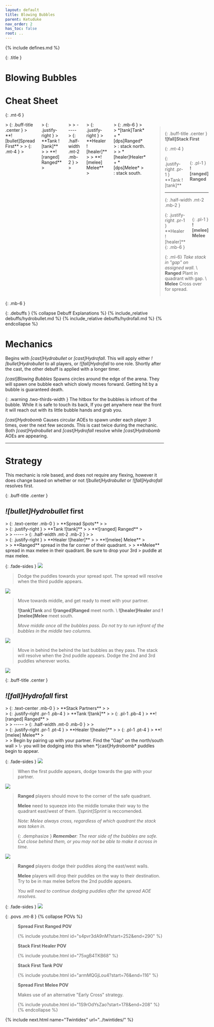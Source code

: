 ```yaml
---
layout: default
title: Blowing Bubbles
parent: Ketuduke
nav_order: 2
has_toc: false
root: ..
---
```


{% include defines.md %}

{: .title }
# Blowing Bubbles

# Cheat Sheet

{: .mt-6 }
<div class="columns borders collapse-sm" markdown="1">
> {: .buff-title .center }
> **![bullet]Spread First**
>
> {: .mt-4 }
> <div class="columns borders positions" markdown="1">
> {: .justify-right }
> **Tank ![tank]**
>
> **![ranged] Ranged**
> </div>
>
> -----
> {: .half-width .mt-2 .mb-2 }
>
> <div class="columns borders positions" markdown="1">
> {: .justify-right }
> **Healer ![healer]**
>
> **![melee] Melee**
> </div>
> {: .mb-6 }
>
> *[tank]Tank* + *[dps]Ranged*
> : stack north.
>
> *[healer]Healer* + *[dps]Melee*
> : stack south.

> {: .buff-title .center }
> **![fall]Stack First**
>
> {: .mt-4 }
> <div class="columns positions" markdown="1">
> {: .justify-right .pr-1 }
> **Tank ![tank]**
>
> {: .pl-1 }
> **![ranged] Ranged**
> </div>
>
> -----
> {: .half-width .mt-2 .mb-2 }
>
> <div class="columns positions" markdown="1">
> {: .justify-right .pr-1 }
> **Healer ![healer]**
>
> {: .pl-1 }
> **![melee] Melee**
> </div>
> {: .mb-6 }
>
> {: .ml-6}
> *Take stack in "gap" on assigned wall.* \\
> **Ranged** Plant in quadrant with gap. \\
> **Melee** Cross over for spread.
</div>
{: .mb-6 }

{: .debuffs }
{% collapse Debuff Explanations %}
{% include_relative debuffs/hydrobullet.md %}
{% include_relative debuffs/hydrofall.md %}
{% endcollapse %}

# Mechanics

Begins with *[cast]Hydrobullet* or *[cast]Hydrofall*. This will apply either
*![bullet]Hydrobullet* to all players, or *![fall]Hydrofall* to one role.
Shortly after the cast, the other debuff is applied with a longer timer.

*[cast]Blowing Bubbles* Spawns circles around the edge of the arena. They will
spawn one bubble each which slowly moves forward. Getting hit by a bubble is
guaranteed death.

{: .warning .two-thirds-width }
The hitbox for the bubbles is infront of the bubble. While it is safe to touch
its back, If you get anywhere near the front it will reach out with its little
bubble hands and grab you.

*[cast]Hydrobomb* Causes circular AOEs to spawn under each player 3 times, over
the next few seconds. This is cast twice during the mechanic. Both
*[cast]Hydrobullet* and *[cast]Hydrofall* resolve while *[cast]Hydrobomb*
AOEs are appearing.

-----

# Strategy

This mechanic is role based, and does not require any flexing, however it does
change based on whether or not *![bullet]Hydrobullet* or *![fall]Hydrofall*
resolves first.

{: .buff-title .center }
## *![bullet]Hydrobullet* first
<div class="mechanics" markdown="1">
> {: .text-center .mb-0 }
> **Spread Spots**
>
> <div class="columns borders positions" markdown="1">
> {: .justify-right }
> **Tank ![tank]**
>
> **![ranged] Ranged**
> </div>
>
> -----
> {: .half-width .mt-2 .mb-2 }
>
> <div class="columns borders positions" markdown="1">
> {: .justify-right }
> **Healer ![healer]**
>
> **![melee] Melee**
> </div>
>
> **Ranged** spread in the far corner of their quadrant.
>
> **Melee** spread in max melee in their quadrant. Be sure to drop your 3rd
> puddle at max melee.

{: .fade-sides }
![](./spread-first-1.png)

> Dodge the puddles towards your spread spot. The spread will resolve when the
> third puddle appears.

![](./spread-first-2.png)

> Move towards middle, and get ready to meet with your partner.
>
> **![tank]Tank** and **![ranged]Ranged** meet north. \\
> **![healer]Healer** and **![melee]Melee** meet south.
>
> *Move middle once all the bubbles pass. Do not try to run infront of the
> bubbles in the middle two columns.*

![](./spread-first-3.png)

> Move in behind the behind the last bubbles as they pass. The stack will
> resolve when the 2nd puddle appears. Dodge the 2nd and 3rd puddles wherever
> works.

![](./spread-first-4.png)
</div>

{: .buff-title .center }
## *![fall]Hydrofall* first

<div class="mechanics" markdown="1">
> {: .text-center .mb-0 }
> **Stack Partners**
>
> <div class="columns positions" markdown="1">
> {: .justify-right .pr-1 .pb-4 }
> **Tank ![tank]**
>
> {: .pl-1 .pb-4 }
> **![ranged] Ranged**
> </div>
>
> -----
> {: .half-width .mt-0 .mb-0 }
>
> <div class="columns positions" markdown="1">
> {: .justify-right .pr-1 .pt-4 }
> **Healer ![healer]**
>
> {: .pl-1 .pt-4 }
> **![melee] Melee**
> </div>
>
> Begin by pairing up with your partner. Find the "Gap" on the north/south wall
> \- you will be dodging into this when *[cast]Hydrobomb* puddles begin to appear.

{: .fade-sides }
![](./stack-first-1.png)

> When the first puddle appears, dodge towards the gap with your partner.

![](./stack-first-2.png)

> **Ranged** players should move to the corner of the safe quadrant.
>
> **Melee** need to squeeze into the middle tomake their way to the quadrant
> east/west of them. *![sprint]Sprint* is reccomended.
>
> *Note: Melee always cross, regardless of which quadrant the stack was taken
> in.*
>
> {: .demphasize }
> ***Remember**: The rear side of the bubbles are safe. Cut close behind them,
> or you may not be able to make it across in time.*

![](./stack-first-3.png)

> **Ranged** players dodge their puddles along the east/west walls.
>
> **Melee** players will drop their puddles on the way to their destination.
> Try to be in max melee before the 2nd puddle appears.
>
> *You will need to continue dodging puddles after the spread AOE resolves.*

{: .fade-sides }
![](./stack-first-4.png)
</div>

{: .povs .mt-8 }
{% collapse POVs %}
> **Spread First Ranged POV**
>
> {% include youtube.html id="s4pvr3dA9nM?start=252&end=290" %}

> **Stack First Healer POV**
>
> {% include youtube.html id="75xgB4TKB68" %}

> **Stack First Tank POV**
>
> {% include youtube.html id="armMQGjLou4?start=76&end=116" %}

> **Spread First Melee POV**
>
> Makes use of an alternative "Early Cross" strategy.
>
> {% include youtube.html id="1S9rOdYsZao?start=178&end=208" %}
{% endcollapse %}

{% include next.html name="Twintides" url="../twintides/" %}

